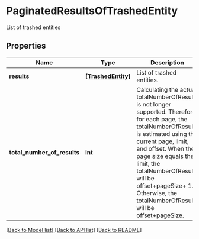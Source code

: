 # PaginatedResultsOfTrashedEntity

List of trashed entities
## Properties
Name | Type | Description | Notes
------------ | ------------- | ------------- | -------------
**results** | [**[TrashedEntity]**](TrashedEntity.md) | List of trashed entities. | [optional] 
**total_number_of_results** | **int** | Calculating the actual totalNumberOfResults is not longer supported. Therefore, for each page, the totalNumberOfResults is estimated using the current page, limit, and offset. When the page size equals the limit, the totalNumberOfResults will be offset+pageSize+ 1. Otherwise, the totalNumberOfResults will be offset+pageSize.  | [optional] 

[[Back to Model list]](../README.md#documentation-for-models) [[Back to API list]](../README.md#documentation-for-api-endpoints) [[Back to README]](../README.md)


